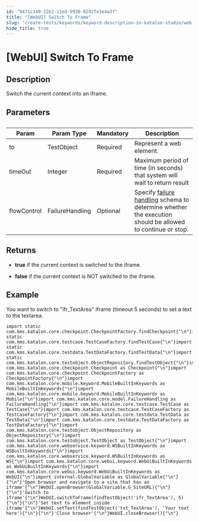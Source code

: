 ```yaml
---
id: "9471c340-22b2-11ed-9930-0242fe3e4a3f"
title: "[WebUI] Switch To Frame"
slug: "create-tests/keywords/keyword-description-in-katalon-studio/web-ui-keywords/webui-switch-to-frame"
hide_title: true
---
```


# <a id="id_0" class="anchor_top_offset"/><a id="ariaid-title1" class="anchor_top_offset"/>[WebUI] Switch To Frame


## <a id="id_0__id_1" class="anchor_top_offset"/>Description

              
<p xmlns="http://www.w3.org/1999/xhtml" className="p">Switch the current context into an iframe.</p> 
      

## <a id="id_0__id_2" class="anchor_top_offset"/>Parameters

              
<table xmlns="http://www.w3.org/1999/xhtml" className="table anchor_top_offset" id="id_0__a8063271-ea19-4fc2-95fd-32f46cd52469"><caption /><thead className="thead"><tr className><th className="entry anchor_top_offset" id="id_0__a8063271-ea19-4fc2-95fd-32f46cd52469__entry__1">Param</th><th className="entry anchor_top_offset" id="id_0__a8063271-ea19-4fc2-95fd-32f46cd52469__entry__2">Param Type</th><th className="entry anchor_top_offset" id="id_0__a8063271-ea19-4fc2-95fd-32f46cd52469__entry__3">Mandatory</th><th className="entry anchor_top_offset" id="id_0__a8063271-ea19-4fc2-95fd-32f46cd52469__entry__4">Description</th></tr></thead><tbody className="tbody"><tr className><td className="entry" headers="id_0__a8063271-ea19-4fc2-95fd-32f46cd52469__entry__1 id_0__a8063271-ea19-4fc2-95fd-32f46cd52469__entry__2 id_0__a8063271-ea19-4fc2-95fd-32f46cd52469__entry__3 id_0__a8063271-ea19-4fc2-95fd-32f46cd52469__entry__4 ">to</td><td className="entry" headers="id_0__a8063271-ea19-4fc2-95fd-32f46cd52469__entry__1 id_0__a8063271-ea19-4fc2-95fd-32f46cd52469__entry__2 id_0__a8063271-ea19-4fc2-95fd-32f46cd52469__entry__3 id_0__a8063271-ea19-4fc2-95fd-32f46cd52469__entry__4 ">TestObject</td><td className="entry" headers="id_0__a8063271-ea19-4fc2-95fd-32f46cd52469__entry__1 id_0__a8063271-ea19-4fc2-95fd-32f46cd52469__entry__2 id_0__a8063271-ea19-4fc2-95fd-32f46cd52469__entry__3 id_0__a8063271-ea19-4fc2-95fd-32f46cd52469__entry__4 ">Required</td><td className="entry" headers="id_0__a8063271-ea19-4fc2-95fd-32f46cd52469__entry__1 id_0__a8063271-ea19-4fc2-95fd-32f46cd52469__entry__2 id_0__a8063271-ea19-4fc2-95fd-32f46cd52469__entry__3 id_0__a8063271-ea19-4fc2-95fd-32f46cd52469__entry__4 ">Represent a web element.</td></tr><tr className><td className="entry" headers="id_0__a8063271-ea19-4fc2-95fd-32f46cd52469__entry__1 id_0__a8063271-ea19-4fc2-95fd-32f46cd52469__entry__2 id_0__a8063271-ea19-4fc2-95fd-32f46cd52469__entry__3 id_0__a8063271-ea19-4fc2-95fd-32f46cd52469__entry__4 ">timeOut</td><td className="entry" headers="id_0__a8063271-ea19-4fc2-95fd-32f46cd52469__entry__1 id_0__a8063271-ea19-4fc2-95fd-32f46cd52469__entry__2 id_0__a8063271-ea19-4fc2-95fd-32f46cd52469__entry__3 id_0__a8063271-ea19-4fc2-95fd-32f46cd52469__entry__4 ">Integer</td><td className="entry" headers="id_0__a8063271-ea19-4fc2-95fd-32f46cd52469__entry__1 id_0__a8063271-ea19-4fc2-95fd-32f46cd52469__entry__2 id_0__a8063271-ea19-4fc2-95fd-32f46cd52469__entry__3 id_0__a8063271-ea19-4fc2-95fd-32f46cd52469__entry__4 ">Required</td><td className="entry" headers="id_0__a8063271-ea19-4fc2-95fd-32f46cd52469__entry__1 id_0__a8063271-ea19-4fc2-95fd-32f46cd52469__entry__2 id_0__a8063271-ea19-4fc2-95fd-32f46cd52469__entry__3 id_0__a8063271-ea19-4fc2-95fd-32f46cd52469__entry__4 ">Maximum period of time (in seconds) that system will wait to         return result</td></tr><tr className><td className="entry" headers="id_0__a8063271-ea19-4fc2-95fd-32f46cd52469__entry__1 id_0__a8063271-ea19-4fc2-95fd-32f46cd52469__entry__2 id_0__a8063271-ea19-4fc2-95fd-32f46cd52469__entry__3 id_0__a8063271-ea19-4fc2-95fd-32f46cd52469__entry__4 ">flowControl</td><td className="entry" headers="id_0__a8063271-ea19-4fc2-95fd-32f46cd52469__entry__1 id_0__a8063271-ea19-4fc2-95fd-32f46cd52469__entry__2 id_0__a8063271-ea19-4fc2-95fd-32f46cd52469__entry__3 id_0__a8063271-ea19-4fc2-95fd-32f46cd52469__entry__4 ">FailureHandling</td><td className="entry" headers="id_0__a8063271-ea19-4fc2-95fd-32f46cd52469__entry__1 id_0__a8063271-ea19-4fc2-95fd-32f46cd52469__entry__2 id_0__a8063271-ea19-4fc2-95fd-32f46cd52469__entry__3 id_0__a8063271-ea19-4fc2-95fd-32f46cd52469__entry__4 ">Optional</td><td className="entry" headers="id_0__a8063271-ea19-4fc2-95fd-32f46cd52469__entry__1 id_0__a8063271-ea19-4fc2-95fd-32f46cd52469__entry__2 id_0__a8063271-ea19-4fc2-95fd-32f46cd52469__entry__3 id_0__a8063271-ea19-4fc2-95fd-32f46cd52469__entry__4 ">Specify <a className="xref" href="/docs/maintain/configure-failure-handling-settings-in-katalon-studio">failure handling</a> schema to         determine whether the execution should be allowed to continue or         stop.</td></tr></tbody></table> 
      

## <a id="id_0__id_3" class="anchor_top_offset"/>Returns

              
<ul xmlns="http://www.w3.org/1999/xhtml" className="ul"><li className="li">     <p className="p">       <strong className="ph b">true</strong> if the current context is switched to       the iframe.</p>   </li><li className="li">     <p className="p">       <strong className="ph b">false</strong> if the current context is NOT       switched to the iframe.</p>   </li></ul> 
      

## <a id="id_0__id_4" class="anchor_top_offset"/>Example 

              
<p xmlns="http://www.w3.org/1999/xhtml" className="p">You want to switch to "ifr_TextArea" iframe (timeout 5 seconds)   to set a text to the textarea.</p> 
              
<pre xmlns="http://www.w3.org/1999/xhtml" className="pre codeblock"><code>import static com.kms.katalon.core.checkpoint.CheckpointFactory.findCheckpoint{"\n"}import static com.kms.katalon.core.testcase.TestCaseFactory.findTestCase{"\n"}import static com.kms.katalon.core.testdata.TestDataFactory.findTestData{"\n"}import static com.kms.katalon.core.testobject.ObjectRepository.findTestObject{"\n"}import com.kms.katalon.core.checkpoint.Checkpoint as Checkpoint{"\n"}import com.kms.katalon.core.checkpoint.CheckpointFactory as CheckpointFactory{"\n"}import com.kms.katalon.core.mobile.keyword.MobileBuiltInKeywords as MobileBuiltInKeywords{"\n"}import com.kms.katalon.core.mobile.keyword.MobileBuiltInKeywords as Mobile{"\n"}import com.kms.katalon.core.model.FailureHandling as FailureHandling{"\n"}import com.kms.katalon.core.testcase.TestCase as TestCase{"\n"}import com.kms.katalon.core.testcase.TestCaseFactory as TestCaseFactory{"\n"}import com.kms.katalon.core.testdata.TestData as TestData{"\n"}import com.kms.katalon.core.testdata.TestDataFactory as TestDataFactory{"\n"}import com.kms.katalon.core.testobject.ObjectRepository as ObjectRepository{"\n"}import com.kms.katalon.core.testobject.TestObject as TestObject{"\n"}import com.kms.katalon.core.webservice.keyword.WSBuiltInKeywords as WSBuiltInKeywords{"\n"}import com.kms.katalon.core.webservice.keyword.WSBuiltInKeywords as WS{"\n"}import com.kms.katalon.core.webui.keyword.WebUiBuiltInKeywords as WebUiBuiltInKeywords{"\n"}import com.kms.katalon.core.webui.keyword.WebUiBuiltInKeywords as WebUI{"\n"}import internal.GlobalVariable as GlobalVariable{"\n"}{"\n"}'Open browser and navigate to a site that has an iframe'{"\n"}WebUI.openBrowser(GlobalVariable.G_SiteURL){"\n"}{"\n"}'Switch to iframe'{"\n"}WebUI.switchToFrame(findTestObject('ifr_TextArea'), 5){"\n"}{"\n"}'Set text to element inside iframe'{"\n"}WebUI.setText(findTestObject('txt_TextArea'), 'Your text here'){"\n"}{"\n"}'Close browser'{"\n"}WebUI.closeBrowser(){"\n"}</code></pre> 
            
